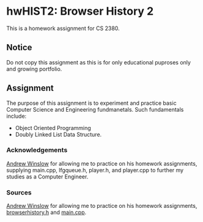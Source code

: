 # hwHIST2: Browser History 2
This is a homework assignment for CS 2380.

## Notice
Do not copy this assignment as this is for only educational puproses only and growing portfolio.

## Assignment
The purpose of this assignment is to experiment and practice basic Computer Science and Engineering fundmanetals. Such fundamentals include:

- Object Oriented Programming
- Doubly Linked List Data Structure.

### Acknowledgements
[Andrew Winslow](https://github.com/andrewwinslow) for allowing me to practice on his homework assignments, supplying main.cpp, lfgqueue.h, player.h, and player.cpp to further my studies as a Computer Engineer.

### Sources
[Andrew Winslow](https://github.com/andrewwinslow/cs2/tree/master/hwHIST2) for allowing me to practice on his homework assignments, [browserhistory.h](https://github.com/andrewwinslow/cs2/blob/master/hwHIST2/browserhistory.h) and [main.cpp](https://github.com/andrewwinslow/cs2/blob/master/hwHIST2/main.cpp).
